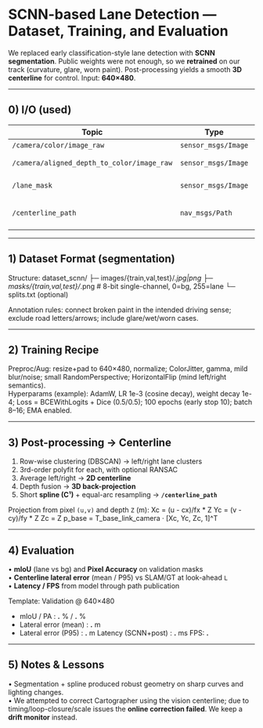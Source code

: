 # SCNN-based Lane Detection — Dataset, Training, and Evaluation

We replaced early classification-style lane detection with **SCNN segmentation**. Public weights were not enough, so we **retrained** on our track (curvature, glare, worn paint). Post-processing yields a smooth **3D centerline** for control. Input: **640×480**.

---

## 0) I/O (used)

| Topic | Type | Frame | QoS | Notes |
|---|---|---|---|---|
| `/camera/color/image_raw` | `sensor_msgs/Image` | `camera_color_optical_frame` | SensorData | 640×480 |
| `/camera/aligned_depth_to_color/image_raw` | `sensor_msgs/Image` | `camera_color_optical_frame` | SensorData | aligned depth |
| `/lane_mask` | `sensor_msgs/Image` | `camera_color_optical_frame` | Reliable (depth=5) | 0/255 mask |
| `/centerline_path` | `nav_msgs/Path` | **`base_link`** | Reliable (depth=10) | equal-arc 3D centerline |

---

## 1) Dataset Format (segmentation)

Structure:
dataset_scnn/
 ├─ images/{train,val,test}/*.jpg|png
 ├─ masks/{train,val,test}/*.png    # 8-bit single-channel, 0=bg, 255=lane
 └─ splits.txt (optional)

Annotation rules: connect broken paint in the intended driving sense; exclude road letters/arrows; include glare/wet/worn cases.

---

## 2) Training Recipe

Preproc/Aug: resize+pad to 640×480, normalize; ColorJitter, gamma, mild blur/noise; small RandomPerspective; HorizontalFlip (mind left/right semantics).  
Hyperparams (example): AdamW, LR 1e-3 (cosine decay), weight decay 1e-4; Loss = BCEWithLogits + Dice (0.5/0.5); 100 epochs (early stop 10); batch 8–16; EMA enabled.

---

## 3) Post-processing → Centerline

1) Row-wise clustering (DBSCAN) → left/right lane clusters  
2) 3rd-order polyfit for each, with optional RANSAC  
3) Average left/right → **2D centerline**  
4) Depth fusion → **3D back-projection**  
5) Short **spline (C¹)** + equal-arc resampling → **`/centerline_path`**

Projection from pixel `(u,v)` and depth `Z` (m):
Xc = (u - cx)/fx * Z
Yc = (v - cy)/fy * Z
Zc = Z
p_base = T_base_link_camera · [Xc, Yc, Zc, 1]^T

---

## 4) Evaluation

• **mIoU** (lane vs bg) and **Pixel Accuracy** on validation masks  
• **Centerline lateral error** (mean / P95) vs SLAM/GT at look-ahead `L`  
• **Latency / FPS** from model through path publication

Template:
Validation @ 640×480
- mIoU / PA            :  __.__ % / __.__ %
- Lateral error (mean) :  __.__ m
- Lateral error (P95)  :  __.__ m
Latency (SCNN+post)    :  __.__ ms    FPS: __.__

---

## 5) Notes & Lessons

• Segmentation + spline produced robust geometry on sharp curves and lighting changes.  
• We attempted to correct Cartographer using the vision centerline; due to timing/loop-closure/scale issues the **online correction failed**. We keep a **drift monitor** instead.
